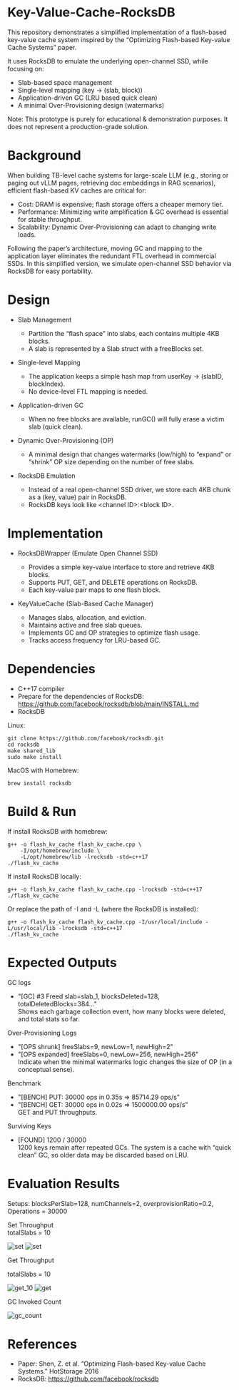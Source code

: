 # Key-Value-Cache-RocksDB
This repository demonstrates a simplified implementation of a flash-based key-value cache system inspired by the “Optimizing Flash-based Key-value Cache Systems” paper.

It uses RocksDB to emulate the underlying open-channel SSD, while focusing on:
- Slab-based space management
- Single-level mapping (key → (slab, block))
- Application-driven GC (LRU based quick clean)
- A minimal Over-Provisioning design (watermarks)
  
Note: This prototype is purely for educational & demonstration purposes. It does not represent a production-grade solution.

# Background
When building TB-level cache systems for large-scale LLM (e.g., storing or paging out vLLM pages, retrieving doc embeddings in RAG scenarios), efficient flash-based KV caches are critical for:

- Cost: DRAM is expensive; flash storage offers a cheaper memory tier.
- Performance: Minimizing write amplification & GC overhead is essential for stable throughput.
- Scalability: Dynamic Over-Provisioning can adapt to changing write loads.

Following the paper’s architecture, moving GC and mapping to the application layer eliminates the redundant FTL overhead in commercial SSDs. In this simplified version, we simulate open-channel SSD behavior via RocksDB for easy portability.

# Design

- Slab Management
  - Partition the “flash space” into slabs, each contains multiple 4KB blocks.
  - A slab is represented by a Slab struct with a freeBlocks set.

- Single-level Mapping
  - The application keeps a simple hash map from userKey → (slabID, blockIndex).
  - No device-level FTL mapping is needed.

- Application-driven GC
   - When no free blocks are available, runGC() will fully erase a victim slab (quick clean).

- Dynamic Over-Provisioning (OP)
  - A minimal design that changes watermarks (low/high) to “expand” or “shrink” OP size depending on the number of free slabs.

- RocksDB Emulation
  - Instead of a real open-channel SSD driver, we store each 4KB chunk as a (key, value) pair in RocksDB.
  - RocksDB keys look like &lt;channel ID&gt;:&lt;block ID&gt;.
 
# Implementation

- RocksDBWrapper (Emulate Open Channel SSD)
  - Provides a simple key-value interface to store and retrieve 4KB blocks.
  - Supports PUT, GET, and DELETE operations on RocksDB.
  - Each key-value pair maps to one flash block.

- KeyValueCache (Slab-Based Cache Manager)
  - Manages slabs, allocation, and eviction.
  - Maintains active and free slab queues.
  - Implements GC and OP strategies to optimize flash usage.
  - Tracks access frequency for LRU-based GC.

# Dependencies
- C++17 compiler
- Prepare for the dependencies of RocksDB: https://github.com/facebook/rocksdb/blob/main/INSTALL.md
- RocksDB

Linux:
```
git clone https://github.com/facebook/rocksdb.git
cd rocksdb
make shared_lib
sudo make install
```
MacOS with Homebrew:
```
brew install rocksdb
```

# Build & Run
If install RocksDB with homebrew:
```
g++ -o flash_kv_cache flash_kv_cache.cpp \
    -I/opt/homebrew/include \
    -L/opt/homebrew/lib -lrocksdb -std=c++17
./flash_kv_cache
```
If install RocksDB locally:
```
g++ -o flash_kv_cache flash_kv_cache.cpp -lrocksdb -std=c++17
./flash_kv_cache
```

Or replace the path of -I and -L (where the RocksDB is installed):
```
g++ -o flash_kv_cache flash_kv_cache.cpp -I/usr/local/include -L/usr/local/lib -lrocksdb -std=c++17
./flash_kv_cache
```

# Expected Outputs
GC logs
- "[GC] #3 Freed slab=slab_1, blocksDeleted=128, totalDeletedBlocks=384..."</br>
Shows each garbage collection event, how many blocks were deleted, and total stats so far.

Over-Provisioning Logs
- "[OPS shrunk] freeSlabs=9, newLow=1, newHigh=2"
- "[OPS expanded] freeSlabs=0, newLow=256, newHigh=256"</br>
Indicate when the minimal watermarks logic changes the size of OP (in a conceptual sense).

Benchmark
- "[BENCH] PUT: 30000 ops in 0.35s => 85714.29 ops/s"
- "[BENCH] GET: 30000 ops in 0.02s => 1500000.00 ops/s" </br>
GET and PUT throughputs.
  
Surviving Keys
- [FOUND] 1200 / 30000 </br>
1200 keys remain after repeated GCs. The system is a cache with “quick clean” GC, so older data may be discarded based on LRU.

# Evaluation Results
Setups:
blocksPerSlab=128, numChannels=2, overprovisionRatio=0.2, Operations = 30000 </br>

Set Throughput</br>
totalSlabs = 10

![set](https://github.com/user-attachments/assets/38c11608-e0dc-48cf-adf0-8f524ece6563)
![set](https://github.com/user-attachments/assets/fed33ca8-5495-4488-b389-9ce56fd10b89)

Get Throughput</br>

totalSlabs = 10

![get_10](https://github.com/user-attachments/assets/008cb4cd-55d0-43b3-beb6-910885caaa82)
![get](https://github.com/user-attachments/assets/d7cf6c51-dd0c-4088-890d-a8a0f328bd9d)

GC Invoked Count

![gc_count](https://github.com/user-attachments/assets/83d04beb-a388-4970-8e1b-a0290fb3fdc7)


# References
- Paper: Shen, Z. et al. “Optimizing Flash-based Key-value Cache Systems.” HotStorage 2016
- RocksDB: https://github.com/facebook/rocksdb

